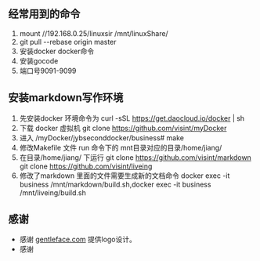 
## 经常用到的命令
1. mount  //192.168.0.25/linuxsir /mnt/linuxShare/
2. git pull --rebase origin master
3. 安装docker docker命令
4. 安装gocode
5. 端口号9091-9099



## 安装markdown写作环境
1. 先安装docker 环境命令为  curl -sSL https://get.daocloud.io/docker | sh
2. 下载 docker 虚拟机 git clone https://github.com/visint/myDocker
3. 进入 /myDocker/jybseconddocker/business# make
4. 修改Makefile 文件 run 命令下的 mnt目录对应的目录/home/jiang/
5. 在目录/home/jiang/ 下运行 git clone https://github.com/visint/markdown  
                            git clone https://github.com/visint/liveing
6. 修改了markdown 里面的文件需要生成新的文档命令 docker exec -it business /mnt/markdown/build.sh,docker exec -it business /mnt/liveing/build.sh                             

## 感谢

 * 感谢 [gentleface.com](http://www.gentleface.com/) 提供logo设计。
 * 感谢 

<!-- 多说评论框 start -->
<div class="ds-thread" data-thread-key="about" data-title="关于我们" data-url="http://sinzuo.cn/about/"></div>
<!-- 多说评论框 end -->
